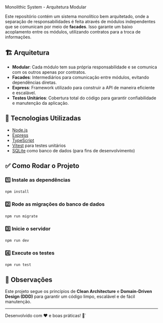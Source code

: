 Monolithic System - Arquitetura Modular

Este repositório contém um sistema monolítico bem arquitetado, onde a separação de responsabilidades é feita através de módulos independentes que se comunicam por meio de **facades**. Isso garante um baixo acoplamento entre os módulos, utilizando contratos para a troca de informações.

## 🏗 Arquitetura

- **Modular**: Cada módulo tem sua própria responsabilidade e se comunica com os outros apenas por contratos.
- **Facades**: Intermediários para comunicação entre módulos, evitando dependências diretas.
- **Express**: Framework utilizado para construir a API de maneira eficiente e escalável.
- **Testes Unitários**: Cobertura total do código para garantir confiabilidade e manutenção da aplicação.

## 🚀 Tecnologias Utilizadas

- [Node.js](https://nodejs.org/)
- [Express](https://expressjs.com/)
- [TypeScript](https://www.typescriptlang.org/)
- [Vitest](https://vitest.dev/) para testes unitários
- [SQLite](https://www.sqlite.org/) como banco de dados (para fins de desenvolvimento)

## ✅ Como Rodar o Projeto

### 1️⃣ Instale as dependências

```
npm install
```

### 2️⃣ Rode as migrações do banco de dados

```
npm run migrate
```

### 3️⃣ Inicie o servidor

```
npm run dev
```

### 4️⃣ Execute os testes

```
npm run test
```

## 📌 Observações

Este projeto segue os princípios de **Clean Architecture** e **Domain-Driven Design (DDD)** para garantir um código limpo, escalável e de fácil manutenção.

---

Desenvolvido com ❤️ e boas práticas! 🚀`
